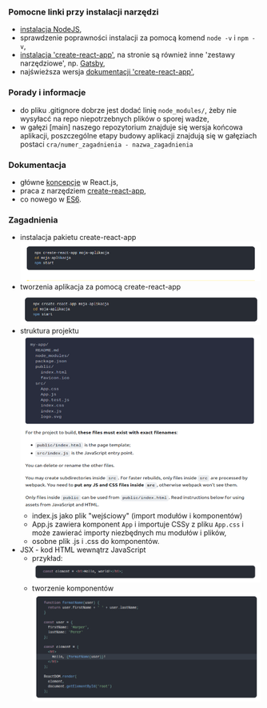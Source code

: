 ### Pomocne linki przy instalacji narzędzi
  * [instalacja NodeJS](https://aimweb.pl/jak-zainstalowac-nodejs-i-npm/),
  * sprawdzenie poprawności instalacji za pomocą komend ```node -v``` i ```npm -v```,
  * [instalacja 'create-react-app'](https://pl.reactjs.org/docs/create-a-new-react-app.html#create-react-app), na stronie są również inne 'zestawy narzędziowe', np. [Gatsby](https://pl.reactjs.org/docs/create-a-new-react-app.html#gatsby),  
  * najświeższa wersja [dokumentacji 'create-react-app'](https://github.com/facebook/create-react-app/blob/master/packages/cra-template/template/README.md),  

### Porady i informacje
  * do pliku .gitignore dobrze jest dodać linię ```node_modules/```, żeby nie wysyłacć na repo niepotrzebnych plików o sporej wadze,
  * w gałęzi [main] naszego repozytorium znajduje się wersja końcowa aplikacji, poszczególne etapy budowy aplikacji znajdują się w gałęziach postaci ```cra/numer_zagadnienia - nazwa_zagadnienia```


### Dokumentacja
  * główne [koncepcje](https://reactjs.org/docs/hello-world.html) w React.js,
  * praca z narzędziem [create-react-app](https://create-react-app.dev/docs/getting-started),
  * co nowego w [ES6](https://www.w3schools.com/js/js_es6.asp).

### Zagadnienia
  * instalacja pakietu create-react-app
  ![cra](images/instalacja_cra.png)  
   * tworzenia aplikacja za pomocą create-react-app
  ![apka](images/tworzenie_apki.png)  
  * struktura projektu
    ![struktura](images/struktura.png)
    - index.js jako plik "wejściowy" (import modułów i komponentów)
    - App.js zawiera komponent ```App``` i importuje CSSy z pliku ```App.css```  i może zawierać importy niezbędnych mu modułów i plików,
    - osobne plik .js i .css do komponentów.
  * JSX - kod HTML wewnątrz JavaScript
    - przykład:  
  ![jsx1](images/jsx1.png)
    - tworzenie komponentów  
  ![jsx2](images/jsx2.png)


